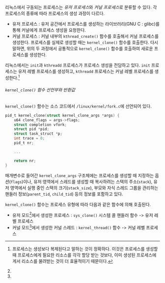 리눅스에서 구동되는 프로세스는 *유저 프로세스*와 *커널 프로세스*로 분류할 수 있다. 각 프로세스의 종류에 따라 프로세스의 생성 과정이 다르다.
- 유저 프로세스 : 유저 공간에서 프로세스를 생성하는 라이브러리(GNU C : glibc)를 통해 커널에게 프로세스 생성을 요청한다.
- 커널 프로세스 : 커널 내부의 `kthread_create()` 함수를 호출해서 커널 프로세스를 생성한다.
프로세스를 실제로 생성할 때는 `kernel_clone()` 함수를 호출한다. 다시 말하면, 위의 두 과정에서 공통적으로 `kernel_clone()` 함수를 호출하여 새로운 프로세스를 생성한다.

리눅스에서는 `init`과 `kthreadd` 프로세스가 프로세스 생성을 전담하고 있다. `init` 프로세스는 유저 레벨 프로세스를 생성하고, `kthreadd` 프로세스는 커널 레벨 프로세스를 생성한다.[^1]

###### `kernel_clone()` 함수 선언부와 반환값
`kernel_clone()` 함수는 소스 코드에서 `/linux/kernel/fork.c`에 선언되어 있다.
```C
pid_t kernel_clone(struct kernel_clone_args *args) {
	u64 clone_flags = args->flags;
	struct completion vfork;
	struct pid *pid;
	struct task_struct *p;
	int trace = 0;
	pid_t nr;

	...

	return nr;
}
```
매개변수로 들어간 `kernel_clone_args` 구조체에는 프로세스를 생성할 때 지정하는 옵션(`flags`)이나, 유저 영역에서 스레드를 생성할 때 복사하려는 스택의 주소(`stack`), 유저 영역에서 실행 중인 스택의 크기(`stack_size`), 부모와 자식 스레드 그룹을 관리하는 핸들러 정보(`parent_tid`, `child_tid`) 등의 정보를 포함하고 있다.

`kernel_clone()` 함수는 프로세스 유형에 따라 다음과 같은 함수에 의해 호출된다.
- 유저 모드[^2]에서 생성한 프로세스 : `sys_clone()` 시스템 콜 핸들러 함수 -> 유저 레벨 프로세스
- 커널 모드[^2]에서 생성한 커널 스레드 : `kernel_thread()` 함수 -> 커널 레벨 프로세스

[^1]: 프로세스는 생성보다 복제된다고 말하는 것이 정확하다. 이것은 프로세스를 생성할 때 프로세스에게 필요한 리소스를 각각 할당 받는 것보다, 이미 생성된 프로세스에게서 리소스를 물려받는 것이 더 효율적이기 때문이다.
[^2]: 